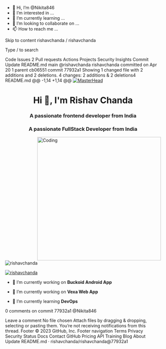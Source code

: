 - 👋 Hi, I’m @Nikita846
- 👀 I’m interested in ...
- 🌱 I’m currently learning ...
- 💞️ I’m looking to collaborate on ...
- 📫 How to reach me ...

<!---
Nikita846/Nikita846 is a ✨ special ✨ repository because its `README.md` (this file) appears on your GitHub profile.
You can click the Preview link to take a look at your changes.
--->
Skip to content
rishavchanda
/
rishavchanda

Type / to search

Code
Issues
2
Pull requests
Actions
Projects
Security
Insights
Commit
Update README.md
 main
@rishavchanda
rishavchanda committed on Apr 20 
1 parent cb06551
commit 77932a1
Showing 1 changed file with 2 additions and 2 deletions.
 4 changes: 2 additions & 2 deletions4  
README.md
@@ -1,14 +1,14 @@
[![MasterHead](https://developers.giphy.com/branch/master/static/api-512d36c09662682717108a38bbb5c57d.gif)](https://rishavchanda.io)
<h1 align="center">Hi 👋, I'm Rishav Chanda</h1>
<h3 align="center">A passionate frontend developer from India</h3>
<h3 align="center">A passionate FullStack Developer from India</h3>
<img align="right" alt="Coding" width="400" src="https://cdn.dribbble.com/users/1162077/screenshots/3848914/programmer.gif">


<p align="left"> <img src="https://komarev.com/ghpvc/?username=rishavchanda&label=Profile%20views&color=0e75b6&style=flat" alt="rishavchanda" /> </p>

<p align="left"> <a href="https://twitter.com/rishavchanda" target="blank"><img src="https://img.shields.io/twitter/follow/rishavchanda?logo=twitter&style=for-the-badge" alt="rishavchanda" /></a> </p>

- 🔭 I’m currently working on **Buckoid Android App**
- 🔭 I’m currently working on **Vexa Web App**

- 🌱 I’m currently learning **DevOps**

0 comments on commit 77932a1
@Nikita846
 
Leave a comment
No file chosen
Attach files by dragging & dropping, selecting or pasting them.
 You’re not receiving notifications from this thread.
Footer
© 2023 GitHub, Inc.
Footer navigation
Terms
Privacy
Security
Status
Docs
Contact GitHub
Pricing
API
Training
Blog
About
Update README.md · rishavchanda/rishavchanda@77932a1

